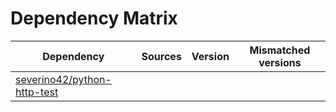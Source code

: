 # Dependency Matrix

Dependency | Sources | Version | Mismatched versions
---------- | ------- | ------- | -------------------
[severino42/python-http-test](https://github.com/severino42/python-http-test.git) |  | []() | 
